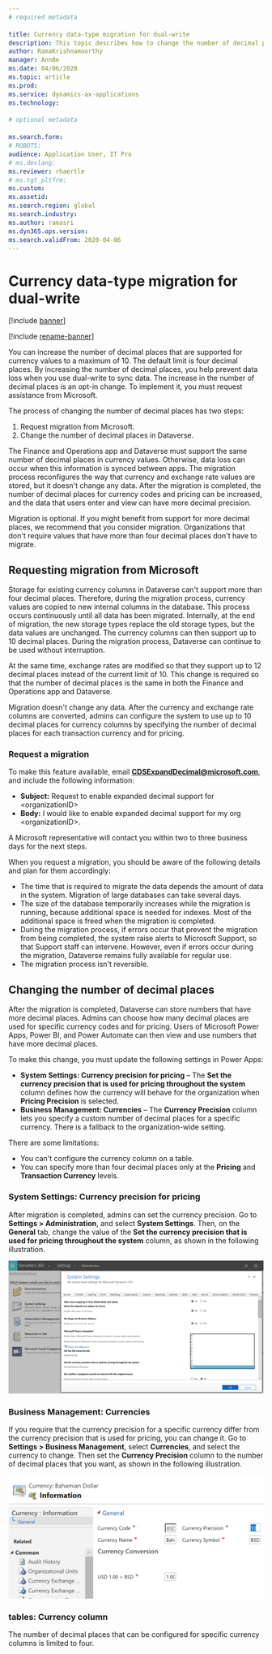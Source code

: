 ```yaml
---
# required metadata

title: Currency data-type migration for dual-write
description: This topic describes how to change the number of decimal places that dual-write supports for currency.
author: RamaKrishnamoorthy 
manager: AnnBe
ms.date: 04/06/2020
ms.topic: article
ms.prod: 
ms.service: dynamics-ax-applications
ms.technology: 

# optional metadata

ms.search.form: 
# ROBOTS: 
audience: Application User, IT Pro
# ms.devlang: 
ms.reviewer: rhaertle
# ms.tgt_pltfrm: 
ms.custom: 
ms.assetid: 
ms.search.region: global
ms.search.industry: 
ms.author: ramasri
ms.dyn365.ops.version: 
ms.search.validFrom: 2020-04-06
---
```


# Currency data-type migration for dual-write

[!include [banner](../../includes/banner.md)]

[!include [rename-banner](~/includes/cc-data-platform-banner.md)]

You can increase the number of decimal places that are supported for currency values to a maximum of 10. The default limit is four decimal places. By increasing the number of decimal places, you help prevent data loss when you use dual-write to sync data. The increase in the number of decimal places is an opt-in change. To implement it, you must request assistance from Microsoft.

The process of changing the number of decimal places has two steps:

1. Request migration from Microsoft.
2. Change the number of decimal places in Dataverse.

The Finance and Operations app and Dataverse must support the same number of decimal places in currency values. Otherwise, data loss can occur when this information is synced between apps. The migration process reconfigures the way that currency and exchange rate values are stored, but it doesn't change any data. After the migration is completed, the number of decimal places for currency codes and pricing can be increased, and the data that users enter and view can have more decimal precision.

Migration is optional. If you might benefit from support for more decimal places, we recommend that you consider migration. Organizations that don't require values that have more than four decimal places don't have to migrate.

## Requesting migration from Microsoft

Storage for existing currency columns in Dataverse can't support more than four decimal places. Therefore, during the migration process, currency values are copied to new internal columns in the database. This process occurs continuously until all data has been migrated. Internally, at the end of migration, the new storage types replace the old storage types, but the data values are unchanged. The currency columns can then support up to 10 decimal places. During the migration process, Dataverse can continue to be used without interruption.

At the same time, exchange rates are modified so that they support up to 12 decimal places instead of the current limit of 10. This change is required so that the number of decimal places is the same in both the Finance and Operations app and Dataverse.

Migration doesn't change any data. After the currency and exchange rate columns are converted, admins can configure the system to use up to 10 decimal places for currency columns by specifying the number of decimal places for each transaction currency and for pricing.

### Request a migration

To make this feature available, email **CDSExpandDecimal@microsoft.com**, and include the following information:

+ **Subject:** Request to enable expanded decimal support for \<organizationID\>
+ **Body:** I would like to enable expanded decimal support for my org \<organizationID\>.

A Microsoft representative will contact you within two to three business days for the next steps.

When you request a migration, you should be aware of the following details and plan for them accordingly:

+ The time that is required to migrate the data depends the amount of data in the system. Migration of large databases can take several days.
+ The size of the database temporarily increases while the migration is running, because additional space is needed for indexes. Most of the additional space is freed when the migration is completed.
+ During the migration process, if errors occur that prevent the migration from being completed, the system raise alerts to Microsoft Support, so that Support staff can intervene. However, even if errors occur during the migration, Dataverse remains fully available for regular use.
+ The migration process isn't reversible.

## Changing the number of decimal places

After the migration is completed, Dataverse can store numbers that have more decimal places. Admins can choose how many decimal places are used for specific currency codes and for pricing. Users of Microsoft Power Apps, Power BI, and Power Automate can then view and use numbers that have more decimal places.

To make this change, you must update the following settings in Power Apps:

+ **System Settings: Currency precision for pricing** – The **Set the currency precision that is used for pricing throughout the system** column defines how the currency will behave for the organization when **Pricing Precision** is selected.
+ **Business Management: Currencies** – The **Currency Precision** column lets you specify a custom number of decimal places for a specific currency. There is a fallback to the organization-wide setting.

There are some limitations:

+ You can't configure the currency column on a table.
+ You can specify more than four decimal places only at the **Pricing** and **Transaction Currency** levels.

### System Settings: Currency precision for pricing

After migration is completed, admins can set the currency precision. Go to **Settings \> Administration**, and select **System Settings**. Then, on the **General** tab, change the value of the **Set the currency precision that is used for pricing throughout the system** column, as shown in the following illustration.

![System settings for currency](media/currency-system-settings.png)

### Business Management: Currencies

If you require that the currency precision for a specific currency differ from the currency precision that is used for pricing, you can change it. Go to **Settings \> Business Management**, select **Currencies**, and select the currency to change. Then set the **Currency Precision** column to the number of decimal places that you want, as shown in the following illustration.

![Currency settings for a specific locale](media/specific-currency.png)

### tables: Currency column

The number of decimal places that can be configured for specific currency columns is limited to four.
